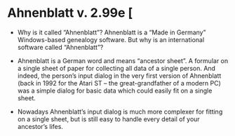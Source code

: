 # Ahnenblatt v. 2.99e  [

* Why is it called “Ahnenblatt”?
Ahnenblatt is a “Made in Germany” Windows-based genealogy software. But why is an international software called “Ahnenblatt”?

* Ahnenblatt is a German word and means “ancestor sheet”. A formular on a single sheet of paper for collecting all data of a single person. And indeed, the person’s input dialog in the very first version of Ahnenblatt (back in 1992 for the Atari ST – the great-grandfather of a modern PC) was a simple dialog for basic data which could easily fit on a single sheet.

* Nowadays Ahnenblatt’s input dialog is much more complexer for fitting on a single sheet, but is still easy to handle every detail of your ancestor’s lifes.


